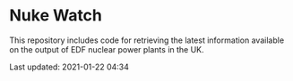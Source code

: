 # Nuke Watch

This repository includes code for retrieving the latest information available on the output of EDF nuclear power plants in the UK.

Last updated: 2021-01-22 04:34